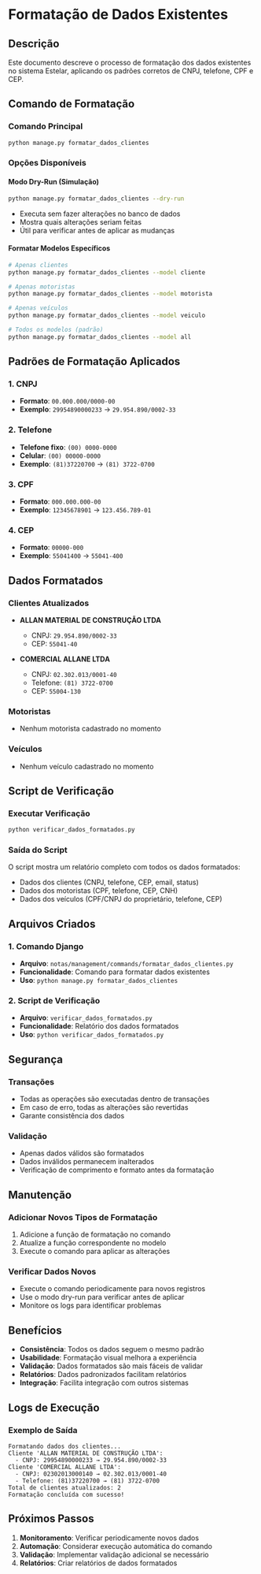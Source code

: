# Formatação de Dados Existentes

## Descrição

Este documento descreve o processo de formatação dos dados existentes no sistema Estelar, aplicando os padrões corretos de CNPJ, telefone, CPF e CEP.

## Comando de Formatação

### Comando Principal
```bash
python manage.py formatar_dados_clientes
```

### Opções Disponíveis

#### Modo Dry-Run (Simulação)
```bash
python manage.py formatar_dados_clientes --dry-run
```
- Executa sem fazer alterações no banco de dados
- Mostra quais alterações seriam feitas
- Útil para verificar antes de aplicar as mudanças

#### Formatar Modelos Específicos
```bash
# Apenas clientes
python manage.py formatar_dados_clientes --model cliente

# Apenas motoristas
python manage.py formatar_dados_clientes --model motorista

# Apenas veículos
python manage.py formatar_dados_clientes --model veiculo

# Todos os modelos (padrão)
python manage.py formatar_dados_clientes --model all
```

## Padrões de Formatação Aplicados

### 1. CNPJ
- **Formato**: `00.000.000/0000-00`
- **Exemplo**: `29954890000233` → `29.954.890/0002-33`

### 2. Telefone
- **Telefone fixo**: `(00) 0000-0000`
- **Celular**: `(00) 00000-0000`
- **Exemplo**: `(81)37220700` → `(81) 3722-0700`

### 3. CPF
- **Formato**: `000.000.000-00`
- **Exemplo**: `12345678901` → `123.456.789-01`

### 4. CEP
- **Formato**: `00000-000`
- **Exemplo**: `55041400` → `55041-400`

## Dados Formatados

### Clientes Atualizados
- **ALLAN MATERIAL DE CONSTRUÇÃO LTDA**
  - CNPJ: `29.954.890/0002-33`
  - CEP: `55041-40`

- **COMERCIAL ALLANE LTDA**
  - CNPJ: `02.302.013/0001-40`
  - Telefone: `(81) 3722-0700`
  - CEP: `55004-130`

### Motoristas
- Nenhum motorista cadastrado no momento

### Veículos
- Nenhum veículo cadastrado no momento

## Script de Verificação

### Executar Verificação
```bash
python verificar_dados_formatados.py
```

### Saída do Script
O script mostra um relatório completo com todos os dados formatados:
- Dados dos clientes (CNPJ, telefone, CEP, email, status)
- Dados dos motoristas (CPF, telefone, CEP, CNH)
- Dados dos veículos (CPF/CNPJ do proprietário, telefone, CEP)

## Arquivos Criados

### 1. Comando Django
- **Arquivo**: `notas/management/commands/formatar_dados_clientes.py`
- **Funcionalidade**: Comando para formatar dados existentes
- **Uso**: `python manage.py formatar_dados_clientes`

### 2. Script de Verificação
- **Arquivo**: `verificar_dados_formatados.py`
- **Funcionalidade**: Relatório dos dados formatados
- **Uso**: `python verificar_dados_formatados.py`

## Segurança

### Transações
- Todas as operações são executadas dentro de transações
- Em caso de erro, todas as alterações são revertidas
- Garante consistência dos dados

### Validação
- Apenas dados válidos são formatados
- Dados inválidos permanecem inalterados
- Verificação de comprimento e formato antes da formatação

## Manutenção

### Adicionar Novos Tipos de Formatação
1. Adicione a função de formatação no comando
2. Atualize a função correspondente no modelo
3. Execute o comando para aplicar as alterações

### Verificar Dados Novos
- Execute o comando periodicamente para novos registros
- Use o modo dry-run para verificar antes de aplicar
- Monitore os logs para identificar problemas

## Benefícios

- **Consistência**: Todos os dados seguem o mesmo padrão
- **Usabilidade**: Formatação visual melhora a experiência
- **Validação**: Dados formatados são mais fáceis de validar
- **Relatórios**: Dados padronizados facilitam relatórios
- **Integração**: Facilita integração com outros sistemas

## Logs de Execução

### Exemplo de Saída
```
Formatando dados dos clientes...
Cliente 'ALLAN MATERIAL DE CONSTRUÇÃO LTDA':
  - CNPJ: 29954890000233 → 29.954.890/0002-33
Cliente 'COMERCIAL ALLANE LTDA':
  - CNPJ: 02302013000140 → 02.302.013/0001-40
  - Telefone: (81)37220700 → (81) 3722-0700
Total de clientes atualizados: 2
Formatação concluída com sucesso!
```

## Próximos Passos

1. **Monitoramento**: Verificar periodicamente novos dados
2. **Automação**: Considerar execução automática do comando
3. **Validação**: Implementar validação adicional se necessário
4. **Relatórios**: Criar relatórios de dados formatados 